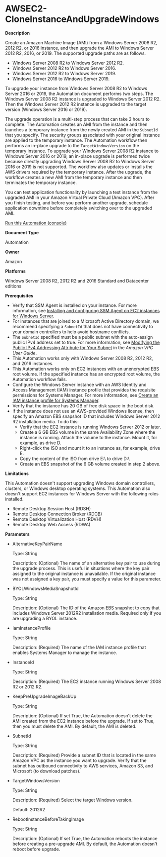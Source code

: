 # AWSEC2\-CloneInstanceAndUpgradeWindows<a name="automation-awsec2-CloneInstanceAndUpgradeWindows"></a>

**Description**

Create an Amazon Machine Image \(AMI\) from a Windows Server 2008 R2, 2012 R2, or 2016 instance, and then upgrade the AMI to Windows Server 2012 R2, 2016, or 2019\. The supported upgrade paths are as follows\.
+ Windows Server 2008 R2 to Windows Server 2012 R2\.
+ Windows Server 2012 R2 to Windows Server 2016\.
+ Windows Server 2012 R2 to Windows Server 2019\.
+ Windows Server 2016 to Windows Server 2019\.

To upgrade your instance from Windows Server 2008 R2 to Windows Server 2016 or 2019, the Automation document performs two steps\. The Windows Server 2008 R2 instance is upgraded to Windows Server 2012 R2\. Then the Windows Server 2012 R2 instance is upgraded to the target version \(Windows Server 2016 or 2019\)\.

The upgrade operation is a multi\-step process that can take 2 hours to complete\. The Automation creates an AMI from the instance and then launches a temporary instance from the newly created AMI in the `SubnetId` that you specify\. The security groups associated with your original instance are applied to the temporary instance\. The Automation workflow then performs an in\-place upgrade to the `TargetWindowsVersion` on the temporary instance\. To upgrade your Windows Server 2008 R2 instance to Windows Server 2016 or 2019, an in\-place upgrade is performed twice because directly upgrading Windows Server 2008 R2 to Windows Server 2016 or 2019 is not supported\. The workflow also updates or installs the AWS drivers required by the temporary instance\. After the upgrade, the workflow creates a new AMI from the temporary instance and then terminates the temporary instance\.

You can test application functionality by launching a test instance from the upgraded AMI in your Amazon Virtual Private Cloud \(Amazon VPC\)\. After you finish testing, and before you perform another upgrade, schedule application downtime before completely switching over to the upgraded AMI\.

[Run this Automation \(console\)](https://console.aws.amazon.com/systems-manager/automation/execute/AWSEC2-CloneInstanceAndUpgradeWindows)

**Document Type**

Automation

**Owner**

Amazon

**Platforms**

Windows Server 2008 R2, 2012 R2 and 2016 Standard and Datacenter editions

**Prerequisites**
+ Verify that SSM Agent is installed on your instance\. For more information, see [Installing and configuring SSM Agent on EC2 instances for Windows Server](sysman-install-ssm-win.md)\.
+ For instances that are joined to a Microsoft Active Directory domain, we recommend specifying a `SubnetId` that does not have connectivity to your domain controllers to help avoid hostname conflicts\.
+ The `SubnetId` specified must be a public subnet with the auto\-assign public IPv4 address set to true\. For more information, see [Modifying the Public IPv4 Addressing Attribute for Your Subnet](https://docs.aws.amazon.com/vpc/latest/userguide/vpc-ip-addressing.html#subnet-public-ip) in the *Amazon VPC User Guide*\.
+ This Automation works only with Windows Server 2008 R2, 2012 R2, and 2016 instances\.
+ This Automation works only on EC2 instances with an unencrypted EBS root volume\. If the specified instance has an encrypted root volume, the Automation workflow fails\.
+ Configure the Windows Server instance with an AWS Identity and Access Management \(IAM\) instance profile that provides the requisite permissions for Systems Manager\. For more information, see [Create an IAM instance profile for Systems Manager](setup-instance-profile.md)\.
+ Verify that the instance has 20 GB of free disk space in the boot disk\.
+ If the instance does not use an AWS\-provided Windows license, then specify an Amazon EBS snapshot ID that includes Windows Server 2012 R2 installation media\. To do this:
  + Verify that the EC2 instance is running Windows Server 2012 or later\.
  + Create a 6 GB EBS volume in the same Availability Zone where the instance is running\. Attach the volume to the instance\. Mount it, for example, as drive D\. 
  + Right\-click the ISO and mount it to an instance as, for example, drive E\.
  + Copy the content of the ISO from drive E:\\ to drive D:\\
  + Create an EBS snapshot of the 6 GB volume created in step 2 above\.

**Limitations**

This Automation doesn't support upgrading Windows domain controllers, clusters, or Windows desktop operating systems\. This Automation also doesn't support EC2 instances for Windows Server with the following roles installed\.
+ Remote Desktop Session Host \(RDSH\)
+ Remote Desktop Connection Broker \(RDCB\)
+ Remote Desktop Virtualization Host \(RDVH\)
+ Remote Desktop Web Access \(RDWA\)

**Parameters**
+ AlternativeKeyPairName

  Type: String

  Description: \(Optional\) The name of an alternative key pair to use during the upgrade process\. This is useful in situations where the key pair assigned to the original instance is unavailable\. If the original instance was not assigned a key pair, you must specify a value for this parameter\.
+ BYOLWindowsMediaSnapshotId

  Type: String

  Description: \(Optional\) The ID of the Amazon EBS snapshot to copy that includes Windows Server 2012R2 installation media\. Required only if you are upgrading a BYOL instance\.
+ IamInstanceProfile

  Type: String

  Description: \(Required\) The name of the IAM instance profile that enables Systems Manager to manage the instance\.
+ InstanceId

  Type: String

  Description: \(Required\) The EC2 instance running Windows Server 2008 R2 or 2012 R2\.
+ KeepPreUpgradeImageBackUp

  Type: String

  Description: \(Optional\) If set True, the Automation doesn't delete the AMI created from the EC2 instance before the upgrade\. If set to True, then you must delete the AMI\. By default, the AMI is deleted\.
+ SubnetId

  Type: String

  Description: \(Required\) Provide a subnet ID that is located in the same Amazon VPC as the instance you want to upgrade\. Verify that the subnet has outbound connectivity to AWS services, Amazon S3, and Microsoft \(to download patches\)\.
+ TargetWindowsVersion

  Type: String

  Description: \(Required\) Select the target Windows version\.

  Default: 2012R2
+ RebootInstanceBeforeTakingImage

  Type: String

  Description: \(Optional\) If set True, the Automation reboots the instance before creating a pre\-upgrade AMI\. By default, the Automation doesn't reboot before upgrade\.